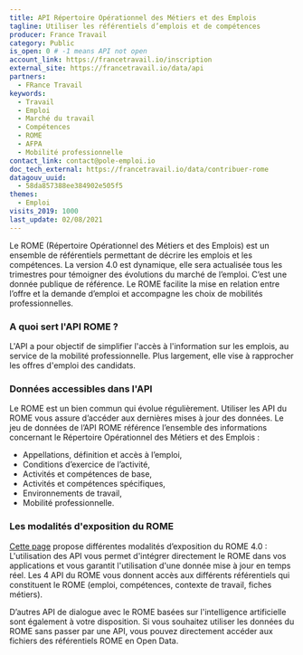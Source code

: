 ```yaml
---
title: API Répertoire Opérationnel des Métiers et des Emplois
tagline: Utiliser les référentiels d’emplois et de compétences
producer: France Travail
category: Public
is_open: 0 # -1 means API not open
account_link: https://francetravail.io/inscription
external_site: https://francetravail.io/data/api
partners:
  - FRance Travail
keywords:
  - Travail
  - Emploi
  - Marché du travail
  - Compétences
  - ROME
  - AFPA
  - Mobilité professionnelle
contact_link: contact@pole-emploi.io
doc_tech_external: https://francetravail.io/data/contribuer-rome
datagouv_uuid:
  - 58da857388ee384902e505f5
themes:
  - Emploi
visits_2019: 1000
last_update: 02/08/2021
---
```


Le ROME (Répertoire Opérationnel des Métiers et des Emplois) est un ensemble de référentiels permettant de décrire les emplois et les compétences.
La version 4.0 est dynamique, elle sera actualisée tous les trimestres pour témoigner des évolutions du marché de l’emploi. C’est une donnée publique de référence.
Le ROME facilite la mise en relation entre l’offre et la demande d’emploi et accompagne les choix de mobilités professionnelles.

### A quoi sert l'API ROME ?

L'API a pour objectif de simplifier l'accès à l'information sur les emplois, au service de la mobilité professionnelle. Plus largement, elle vise à rapprocher les offres d'emploi des candidats.

### Données accessibles dans l'API

Le ROME est un bien commun qui évolue régulièrement. Utiliser les API du ROME vous assure d’accéder aux dernières mises à jour des données.
Le jeu de données de l’API ROME référence l’ensemble des informations concernant le Répertoire Opérationnel des Métiers et des Emplois :

- Appellations, définition et accès à l’emploi,
- Conditions d’exercice de l’activité,
- Activités et compétences de base,
- Activités et compétences spécifiques,
- Environnements de travail,
- Mobilité professionnelle.

 
### Les modalités d'exposition du ROME
[Cette page](https://francetravail.io/data/contribuer-rome) propose différentes modalités d’exposition du ROME 4.0 : L'utilisation des API vous permet d'intégrer directement le ROME dans vos applications et vous garantit l'utilisation d'une donnée mise à jour en temps réel. Les 4 API du ROME vous donnent accès aux différents référentiels qui constituent le ROME (emploi, compétences, contexte de travail, fiches métiers).

D’autres API de dialogue avec le ROME basées sur l'intelligence artificielle sont également à votre disposition. Si vous souhaitez utiliser les données du ROME sans passer par une API, vous pouvez directement accéder aux fichiers des référentiels ROME en Open Data.
